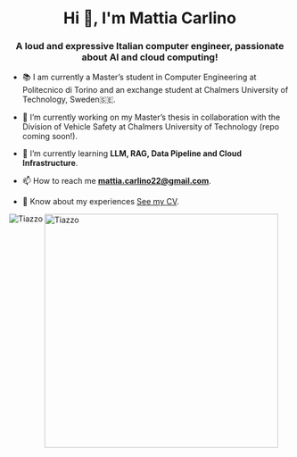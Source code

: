 <h1 align="center">Hi 👋, I'm Mattia Carlino </h1>
<h3 align="center">A loud and expressive Italian computer engineer, passionate about AI and cloud computing!</h3>

<!-- <p align="left"> <img src="https://komarev.com/ghpvc/?username=Tiazzo&label=Profile%20views&color=0e75b6&style=flat" alt="Tiazzo" /> </p>< -->

- 📚 I am currently a Master’s student in Computer Engineering at Politecnico di Torino and an exchange student at Chalmers University of Technology, Sweden🇸🇪.

- 🔭 I’m currently working on my Master’s thesis in collaboration with the Division of Vehicle Safety at Chalmers University of Technology (repo coming soon!).

- 🌱 I’m currently learning **LLM, RAG, Data Pipeline and Cloud Infrastructure**.

- 📫 How to reach me **mattia.carlino22@gmail.com**.

- 📄 Know about my experiences [See my CV](CV.pdf).


<p><img align="left" src="https://github-readme-stats.vercel.app/api/top-langs?username=Tiazzo&show_icons=true&locale=en&layout=compact" alt="Tiazzo" /></p>

<p><img align="center" width="419px" src="https://github-readme-streak-stats.herokuapp.com/?user=Tiazzo&" alt="Tiazzo" /></p>
<!-- 
<h3 align="left">Languages and Tools:</h3>
<p align="left">
  <!-- Python -->
    <!--
  <a href="https://www.python.org/" target="_blank" rel="noreferrer">
    <img src="https://raw.githubusercontent.com/devicons/devicon/master/icons/python/python-original.svg" alt="python" width="40" height="40"/>
  </a>
  <!-- Java -->
    <!--
  <a href="https://www.java.com/" target="_blank" rel="noreferrer">
    <img src="https://raw.githubusercontent.com/devicons/devicon/master/icons/java/java-original.svg" alt="java" width="40" height="40"/>
  </a>
  <!-- C -->
    <!--
  <a href="https://www.cprogramming.com/" target="_blank" rel="noreferrer">
    <img src="https://raw.githubusercontent.com/devicons/devicon/master/icons/c/c-original.svg" alt="c" width="40" height="40"/>
  </a>
    <!--
  <!-- Terraform -->
   <!--
  <a href="https://www.terraform.io/" target="_blank" rel="noreferrer">
    <img src="https://raw.githubusercontent.com/devicons/devicon/master/icons/terraform/terraform-original.svg" alt="terraform" width="40" height="40"/>
  </a>
    <!--
  <!-- Docker -->
   <!--
  <a href="https://www.docker.com/" target="_blank" rel="noreferrer">
    <img src="https://raw.githubusercontent.com/devicons/devicon/master/icons/docker/docker-original.svg" alt="docker" width="40" height="40"/>
  </a>
    <!--
  <!-- Kubernetes -->
   <!--
  <a href="https://kubernetes.io/" target="_blank" rel="noreferrer">
    <img src="https://raw.githubusercontent.com/devicons/devicon/master/icons/kubernetes/kubernetes-plain.svg" alt="kubernetes" width="40" height="40"/>
  </a>
</p>

<!-- 
<h3 align="left">Connect with me:</h3>
<p align="left">
<a href="https://www.linkedin.com/in/mattia-carlino-8b6071228/" target="blank"><img align="center" src="https://raw.githubusercontent.com/rahuldkjain/github-profile-readme-generator/master/src/images/icons/Social/linked-in-alt.svg" alt="mattia carlino" height="30" width="40" /></a>
</p>
--> 
